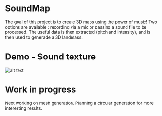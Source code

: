 # SoundMap
The goal of this project is to create 3D maps using the power of music! Two options are available : recording via a mic or passing a sound file to be processed. The useful data is then extracted (pitch and intensity), and is then used to generade a 3D landmass.

# Demo - Sound texture
![alt text](https://github.com/Kos-Tac/SoundMap/blob/master/Assets/Misc/Demo.gif)

# Work in progress
Next working on mesh generation.
Planning a circular generation for more interesting results.